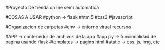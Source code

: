 #Proyecto De tienda online semi automatica

#COSAS A USAR
#python -> flask
#html5
#css3
#javascript



#Organizacion de carpetas
#env -> entorno virual recursos 

#APP -> contenedor de archivos de la app
#app.py -> funcionalidad de pagina usando flask
#templates -> pagins html
#static -> css, js, img, etc

